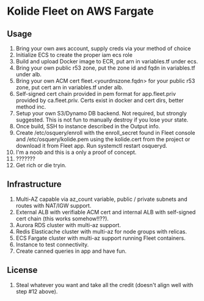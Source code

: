 # Kolide Fleet on AWS Fargate

## Usage
1. Bring your own aws account, supply creds via your method of choice
2. Initialize ECS to create the proper iam ecs role
3. Build and upload Docker image to ECR, put arn in variables.tf under ecs.
4. Bring your own public r53 zone, put the zone id and fqdn in variables.tf under alb.
5. Bring your own ACM cert fleet.<yourdnszone.fqdn> for your public r53 zone, put cert arn in variables.tf under alb.
6. Self-signed cert chain provided in pem format for app.fleet.priv provided by ca.fleet.priv. Certs exist in docker and cert dirs, better method inc.
7. Setup your own S3/Dynamo DB backend. Not required, but strongly suggested.  This is not fun to manually destroy if you lose your state.
8. Once build, SSH to instance described in the Output info.
9. Create /etc/osquery/enroll with the enroll_secret found in Fleet console and /etc/osquery/kolide.pem using the kolide.cert from the project or download it from Fleet app. Run systemctl restart osqueryd.
10. I'm a noob and this is a only a proof of concept.
11. ???????
12. Get rich or die tryin.

## Infrastructure
1. Multi-AZ capable via az_count variable, public / private subnets and routes with NAT/IGW support.
2. External ALB with verifiable ACM cert and internal ALB with self-signed cert chain (this works somehow!!??).
2. Aurora RDS cluster with multi-az support.
3. Redis Elasticache cluster with multi-az for node groups with relicas.
4. ECS Fargate cluster with multi-az support running Fleet containers.
5. Instance to test connectivity.  
6. Create canned queries in app and have fun.

## License
1. Steal whatever you want and take all the credit (doesn't align well with step #12 above).